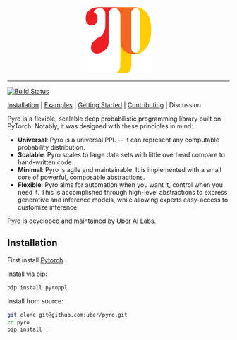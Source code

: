 <div align="center">
  <img width="150px" height="150px" src="docs/img/pyro_logo.png">
</div>

----------------------------------------------------------------

[![Build Status](https://travis-ci.com/uber/pyro.svg?token=LrMxkQNuTGCmwphBqyVs&branch=dev)](https://travis-ci.com/uber/pyro)

[Installation](#Installation) | [Examples](examples) | [Getting Started](pyro.ai/tutorial) | [Contributing](CONTRIBUTING.md) | Discussion

Pyro is a flexible, scalable deep probabilistic programming library built on PyTorch.  Notably, it was designed with these principles in mind:
- **Universal**: Pyro is a universal PPL -- it can represent any computable probability distribution.
- **Scalable**: Pyro scales to large data sets with little overhead compare to hand-written code.
- **Minimal**: Pyro is agile and maintainable. It is implemented with a small core of powerful, composable abstractions.
- **Flexible**: Pyro aims for automation when you want it, control when you need it. This is accomplished through high-level abstractions to express generative and inference models, while allowing experts easy-access to customize inference.

Pyro is developed and maintained by [Uber AI Labs](http://uber.ai).

## Installation

First install [Pytorch](http://pytorch.org/).

Install via pip:
```sh
pip install pyroppl
```

Install from source:
```sh
git clone git@github.com:uber/pyro.git
cd pyro
pip install .
```
